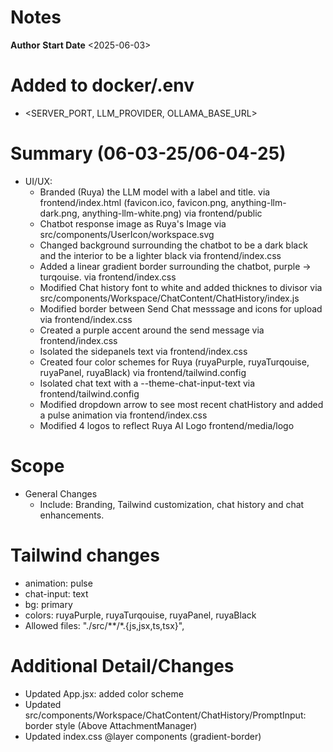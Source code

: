 # Notes
**Author** <Cade Miller>
**Start Date** <2025-06-03>

# Added to docker/.env 
- <SERVER_PORT, LLM_PROVIDER, OLLAMA_BASE_URL>

# Summary (06-03-25/06-04-25)
- UI/UX: 
    - Branded (Ruya) the LLM model with a label and title. via frontend/index.html (favicon.ico, favicon.png, anything-llm-dark.png, anything-llm-white.png) via frontend/public
    - Chatbot response image as Ruya's Image via src/components/UserIcon/workspace.svg
    - Changed background surrounding the chatbot to be a dark black and the interior to be a lighter black via frontend/index.css
    - Added a linear gradient border surrounding the chatbot, purple -> turqouise. via frontend/index.css
    - Modified Chat history font to white and added thicknes to divisor via src/components/Workspace/ChatContent/ChatHistory/index.js
    - Modified border between Send Chat messsage and icons for upload via frontend/index.css
    - Created a purple accent around the send message via frontend/index.css
    - Isolated the sidepanels text via frontend/index.css
    - Created four color schemes for Ruya (ruyaPurple, ruyaTurqouise, ruyaPanel, ruyaBlack) via frontend/tailwind.config
    - Isolated chat text with a --theme-chat-input-text via frontend/tailwind.config
    - Modified dropdown arrow to see most recent chatHistory and added a pulse animation via frontend/index.css
    - Modified 4 logos to reflect Ruya AI Logo frontend/media/logo 
# Scope
- General Changes
    - Include: Branding, Tailwind customization, chat history and chat enhancements.
    
# Tailwind changes
- animation: pulse
- chat-input: text
- bg: primary
- colors: ruyaPurple, ruyaTurqouise, ruyaPanel, ruyaBlack
- Allowed files: "./src/**/*.{js,jsx,ts,tsx}",

# Additional Detail/Changes
- Updated App.jsx: added color scheme
- Updated src/components/Workspace/ChatContent/ChatHistory/PromptInput: border style (Above AttachmentManager)
- Updated index.css @layer components (gradient-border)








